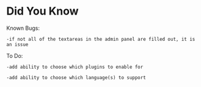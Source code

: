 Did You Know
============

Known Bugs:

    -if not all of the textareas in the admin panel are filled out, it is an issue

To Do:

    -add ability to choose which plugins to enable for

    -add ability to choose which language(s) to support
